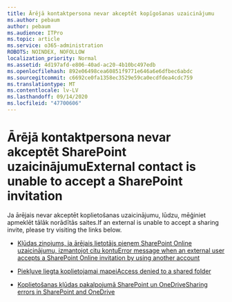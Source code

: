 ```yaml
---
title: Ārējā kontaktpersona nevar akceptēt kopīgošanas uzaicinājumu
ms.author: pebaum
author: pebaum
ms.audience: ITPro
ms.topic: article
ms.service: o365-administration
ROBOTS: NOINDEX, NOFOLLOW
localization_priority: Normal
ms.assetid: 4d197afd-e806-40ad-ac20-4b10bc497edb
ms.openlocfilehash: 892e06498cea60851f9771e646a6e6dfbec6abdc
ms.sourcegitcommit: c6692ce0fa1358ec3529e59ca0ecdfdea4cdc759
ms.translationtype: MT
ms.contentlocale: lv-LV
ms.lasthandoff: 09/14/2020
ms.locfileid: "47700606"
---
```

# <a name="external-contact-is-unable-to-accept-a-sharepoint-invitation"></a><span data-ttu-id="dfe22-102">Ārējā kontaktpersona nevar akceptēt SharePoint uzaicinājumu</span><span class="sxs-lookup"><span data-stu-id="dfe22-102">External contact is unable to accept a SharePoint invitation</span></span>

<span data-ttu-id="dfe22-103">Ja ārējais nevar akceptēt koplietošanas uzaicinājumu, lūdzu, mēģiniet apmeklēt tālāk norādītās saites.</span><span class="sxs-lookup"><span data-stu-id="dfe22-103">If an external is unable to accept a sharing invite, please try visiting the links below.</span></span>

- [<span data-ttu-id="dfe22-104">Kļūdas ziņojums, ja ārējais lietotājs pieņem SharePoint Online uzaicinājumu, izmantojot citu kontu</span><span class="sxs-lookup"><span data-stu-id="dfe22-104">Error message when an external user accepts a SharePoint Online invitation by using another account</span></span>](https://docs.microsoft.com/sharepoint/support/sharing-and-permissions/error-when-external-user-accepts-an-invitation-by-using-another-account)

- [<span data-ttu-id="dfe22-105">Piekļuve liegta koplietojamai mapei</span><span class="sxs-lookup"><span data-stu-id="dfe22-105">Access denied to a shared folder</span></span>](https://docs.microsoft.com/sharepoint/support/sharing-and-permissions/cannot-access-shared-folder)

- [<span data-ttu-id="dfe22-106">Koplietošanas kļūdas pakalpojumā SharePoint un OneDrive</span><span class="sxs-lookup"><span data-stu-id="dfe22-106">Sharing errors in SharePoint and OneDrive</span></span>](https://docs.microsoft.com/sharepoint/sharepoint-onedrive-error-message)

